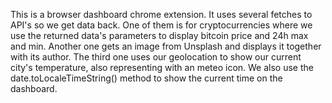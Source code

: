 This is a browser dashboard chrome extension. It uses several fetches to API's so we get data back. One of them is for cryptocurrencies where we use the returned data's
parameters to display bitcoin price and 24h max and min. Another one gets an image from Unsplash and displays it together with its author. The third one uses our geolocation
to show our current city's temperature, also representing with an meteo icon. We also use the date.toLocaleTimeString() method to show the current time on the dashboard.
